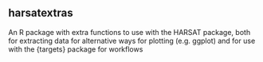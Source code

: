 ## harsatextras  
An R package with extra functions to use with the HARSAT package, both for extracting data for alternative ways for plotting (e.g. ggplot) and for use with the {targets} package for workflows
